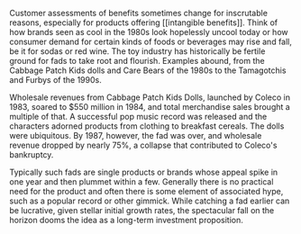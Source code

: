 
Customer assessments of benefits sometimes change for inscrutable reasons, especially for products offering [[intangible benefits]]. Think of how brands seen as cool in the 1980s look hopelessly uncool today or how consumer demand for certain kinds of foods or beverages  may rise and fall, be it for sodas or red wine. The toy industry has historically be fertile ground for fads to take root and flourish.  Examples abound, from the Cabbage Patch Kids dolls and Care Bears of the 1980s to the Tamagotchis and Furbys of the 1990s. 

Wholesale revenues from Cabbage Patch Kids Dolls, launched by Coleco in 1983, soared to $550 million in 1984, and total merchandise sales brought a multiple of that. A successful pop music record was released and the characters adorned products from clothing to breakfast cereals. The dolls were ubiquitous. By 1987, however, the fad was over, and wholesale revenue dropped by nearly 75%, a collapse that contributed to Coleco's bankruptcy. 

Typically such fads are single products or brands whose appeal spike in one year and then plummet within a few.  Generally there is no practical need for the product and often there is some element of associated hype, such as a popular record or other gimmick. While catching a fad earlier can be lucrative, given stellar initial growth rates, the spectacular fall on the horizon dooms the idea as a long-term investment proposition. 